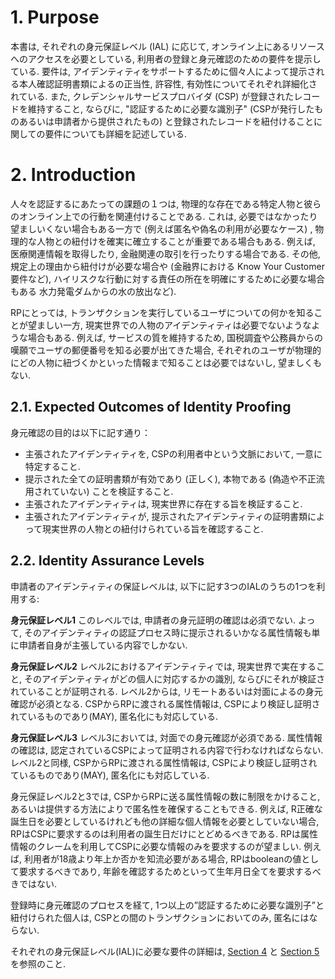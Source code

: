 <a name="sec1"></a>

# 1. <a name="purpose"></a> Purpose

本書は, それぞれの身元保証レベル (IAL) に応じて, オンライン上にあるリソースへのアクセスを必要としている, 利用者の登録と身元確認のための要件を提示している. 要件は, アイデンティティをサポートするために個々人によって提示される本人確認証明書類によるの正当性, 許容性, 有効性についてそれぞれ詳細化されている. また, クレデンシャルサービスプロバイダ (CSP) が登録されたレコードを維持すること, ならびに, "認証するために必要な識別子" (CSPが発行したものあるいは申請者から提供されたもの) と登録されたレコードを紐付けることに関しての要件についても詳細を記述している.

<!-- This document provides requirements for enrollment and identity proofing of subscribers that wish to gain access to online resources for each Identity Assurance Level (IAL).  The requirements detail the acceptability, validation, and verification of identity evidence that will be presented by an individual to support their claim of identity. This document also details the responsibilities of Credential Service Providers (CSPs) with respect to establishing and maintaining enrollment records, and binding of authenticators (either CSP issued or subscriber-provided) to the enrollment record. -->

<a name="sec2"></a>

# 2. <a name="intro"></a> Introduction

人々を認証するにあたっての課題の１つは, 物理的な存在である特定人物と彼らのオンライン上での行動を関連付けることである. これは, 必要ではなかったり望ましいくない場合もある一方で (例えば匿名や偽名の利用が必要なケース) , 物理的な人物との紐付けを確実に確立することが重要である場合もある. 例えば, 医療関連情報を取得したり, 金融関連の取引を行ったりする場合である. その他, 規定上の理由から紐付けが必要な場合や (金融界における Know Your Customer 要件など), ハイリスクな行動に対する責任の所在を明確にするために必要な場合もある 水力発電ダムからの水の放出など).

<!-- One of the challenges associated with authenticating people is the association of their online activities with a specific physical person. While there are situations where this is not required or is even undesirable (i.e., use cases where anonymity or pseudonymity are required), there are others where it is important to reliably establish the association with a physical person. Examples include obtaining health care and executing financial transactions. There are also situations where the association is required for regulatory reasons (e.g., Know Your Customer requirements in the financial community) or to establish accountability for high-risk actions (e.g., the release of water from a hydroelectric dam). -->

RPにとっては, トランザクションを実行しているユーザについての何かを知ることが望ましい一方, 現実世界での人物のアイデンティティは必要でないようなような場合もある. 例えば, サービスの質を維持するため, 国税調査や公務員からの嘆願でユーザの郵便番号を知る必要が出てきた場合, それぞれのユーザが物理的にどの人物に紐づくかといった情報まで知ることは必要ではないし, 望ましくもない.

<!-- There are also instances where it is desirable for a relying party (RP) to know something about a user executing a transaction, but not know the real human identity of the person.  For example, in order to maintain integrity of the service, it may be desirable to know the home ZIP Code of a user for purposes of census taking or petitioning an elected official but where it is not necessary or desirable to know the underlying identity of the person. Identity assurance levels provide a method for expressing the level of assurance associated with attributes established by the credential service provider during the proofing process. -->

## 2.1. Expected Outcomes of Identity Proofing

身元確認の目的は以下に記す通り：  
<!-- The objective of identity proofing is to: -->

* 主張されたアイデンティティを, CSPの利用者中という文脈において, 一意に特定すること.
* 提示された全ての証明書類が有効であり (正しく), 本物である (偽造や不正流用されていない) ことを検証すること.
* 主張されたアイデンティティは, 現実世界に存在する旨を検証すること.
* 主張されたアイデンティティが, 提示されたアイデンティティの証明書類によって現実世界の人物との紐付けられている旨を確認すること.
<!--
* Resolve a claimed identity to a single, unique identity within the context of the population of users the CSP serves.
* Validate that all evidence that is supplied is valid (correct) and genuine (not counterfeit or misappropriated).
* Validate that the claimed identity exists in the real world.
* Verify that the claimed identity is associated with the real person supplying the identity evidence.
-->

## 2.2. Identity Assurance Levels

申請者のアイデンティティの保証レベルは, 以下に記す3つのIALのうちの1つを利用する:

<!-- Assurance in a subscriber's identity is described using one of three IALs: -->

**身元保証レベル1**
このレベルでは, 申請者の身元証明の確認は必須でない. よって, そのアイデンティティの認証プロセス時に提示されるいかなる属性情報も単に申請者自身が主張している内容でしかない.

**身元保証レベル2**
レベル2におけるアイデンティティでは, 現実世界で実在すること, そのアイデンティティがどの個人に対応するかの識別, ならびにそれが検証されていることが証明される. レベル2からは, リモートあるいは対面によるの身元確認が必須となる. CSPからRPに渡される属性情報は, CSPにより検証し証明されているものであり(MAY), 匿名化にも対応している.

**身元保証レベル3**
レベル3においては, 対面での身元確認が必須である. 属性情報の確認は, 認定されているCSPによって証明される内容で行わなければならない. レベル2と同様, CSPからRPに渡される属性情報は, CSPにより検証し証明されているものであり(MAY), 匿名化にも対応している.

<!--
**Identity Assurance Level 1**:
At this level, there is no requirement for an applicant's identity to be proven.  Any attributes provided in conjunction with the authentication process are self-asserted.

**Identity Assurance Level 2**:
At IAL 2, the claimed identity is proven with evidence that supports the real world existence of the claimed identity and identifies and verifies the person to whom the claimed identity belongs.  IAL 2 introduces the need for either remote or in-person identity proofing.  Attributes MAY be asserted by CSPs to RPs in support of pseudonymous identity with verified attributes.

**Identity Assurance Level 3**:
At Identity Assurance Level 3, in-person identity proofing is required. Identifying attributes must be verified by an authorized and trained representative of the CSP. As with IAL 2, attributes MAY be asserted by CSPs to RPs in support of pseudonymous identity with verified attributes.
-->

身元保証レベル2と3では, CSPからRPに送る属性情報の数に制限をかけること, あるいは提供する方法によりで匿名性を確保することもできる. 例えば, R正確な誕生日を必要としているけれども他の詳細な個人情報を必要としていない場合, RPはCSPに要求するのは利用者の誕生日だけにとどめるべきである. RPは属性情報のクレームを利用してCSPに必要な情報のみを要求するのが望ましい. 例えば, 利用者が18歳より年上か否かを知流必要がある場合, RPはbooleanの値として要求するべきであり, 年齢を確認するためといって生年月日全てを要求するべきではない.

<!-- At IAL 2 and IAL 3, pseudonymity is enabled by CSP limiting the number of attributes sent, or the way they are presented, to the RP. For example, if an RP needs a valid birthdate but no other personal details, the RP should leverage a CSP to request just the birthdate of the subscriber. It is preferred for the RP to ask the CSP for an attribute claim. For example, if an RP needs to know if a claimant is older than 18 they should request a boolean value, not the entire birthdate for them to evaluate age. -->

登録時に身元確認のプロセスを経て, 1つ以上の”認証するために必要な識別子”と紐付けられた個人は, CSPとの間のトランザクションにおいてのみ, 匿名にはならない.

<!-- Since the individual will have undergone an identity proofing process at enrollment and likely associated with one or more authenticators, transactions are not pseudonymous with respect to individual interactions with the CSP. -->

それぞれの身元保証レベル(IAL)に必要な要件の詳細は, [Section 4](#ial-section) と [Section 5](#ipv-section) を参照のこと.

<!-- Detailed requirements for each of the IALs is given in [Section 4](#ial-section) and [Section 5](#ipv-section). -->